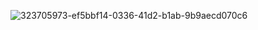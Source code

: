 ![323705973-ef5bbf14-0336-41d2-b1ab-9b9aecd070c6](https://github.com/realg701/foodzilla/assets/125727302/2cf4f3e3-dcf7-4876-8451-76ce05c0c755)
